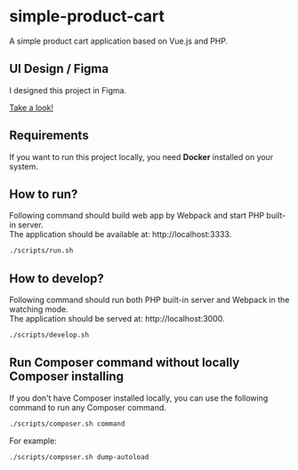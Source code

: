 # simple-product-cart

A simple product cart application based on Vue.js and PHP.

## UI Design / Figma

I designed this project in Figma.

<a href="https://www.figma.com/file/OHBATl796CzHP4Aki4uwdD/Simple-Product-Cart?node-id=0%3A1" target="_blank">Take a look!</a>

## Requirements

If you want to run this project locally, you need **Docker** installed on your system.

## How to run?

Following command should build web app by Webpack and start PHP built-in server.<br>
The application should be available at: http://localhost:3333.

```sh
./scripts/run.sh
```

## How to develop?

Following command should run both PHP built-in server and Webpack in the watching mode.<br>The application should be served at: http://localhost:3000.

```sh
./scripts/develop.sh
```

## Run Composer command without locally Composer installing

If you don't have Composer installed locally, you can use the following command to run any Composer command.

```sh
./scripts/composer.sh command
```

For example:

```sh
./scripts/composer.sh dump-autoload
```
